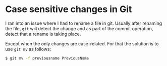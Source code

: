 # Case sensitive changes in Git

I ran into an issue where I had to rename a file in git. Usually after renaming the file, `git` will detect the change and as part of the commit operation, detect that a rename is taking place.

Except when the only changes are case-related. For that the solution is to use `git mv` as follows:

```bash
$ git mv -f previousname PreviousName
```